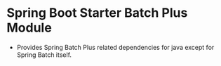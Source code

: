 # Spring Boot Starter Batch Plus Module

- Provides Spring Batch Plus related dependencies for java except for Spring Batch itself.
